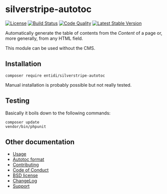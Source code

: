 silverstripe-autotoc
====================
[![License](https://poser.pugx.org/entidi/silverstripe-autotoc/license)](https://packagist.org/packages/entidi/silverstripe-autotoc)
[![Build Status](https://travis-ci.org/ntd/silverstripe-autotoc.svg?branch=master)](https://travis-ci.org/ntd/silverstripe-autotoc)
[![Code Quality](https://scrutinizer-ci.com/g/ntd/silverstripe-autotoc/badges/quality-score.png?b=master)](https://scrutinizer-ci.com/g/ntd/silverstripe-autotoc/?branch=master)
[![Latest Stable Version](https://poser.pugx.org/entidi/silverstripe-autotoc/v/stable)](https://packagist.org/packages/entidi/silverstripe-autotoc)

Automatically generate the table of contents from the *Content* of a
page or, more generally, from any HTML field.

This module can be used without the CMS.

Installation
------------

    composer require entidi/silverstripe-autotoc

Manual installation is probably possible but not really tested.

Testing
-------

Basically it boils down to the following commands:

    composer update
    vendor/bin/phpunit

Other documentation
-------------------

* [Usage](docs/en/usage.md)
* [Autotoc format](docs/en/format.md)
* [Contributing](CONTRIBUTING.md)
* [Code of Conduct](https://docs.silverstripe.org/en/contributing/code_of_conduct)
* [BSD license](LICENSE.md)
* [ChangeLog](CHANGELOG.md)
* [Support](docs/en/support.md)
